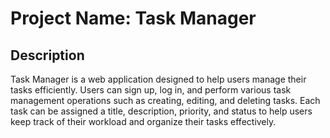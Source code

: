 # Project Name: Task Manager

## Description
Task Manager is a web application designed to help users manage their tasks efficiently. Users can sign up, log in, and perform various task management operations such as creating, editing, and deleting tasks. Each task can be assigned a title, description, priority, and status to help users keep track of their workload and organize their tasks effectively.
